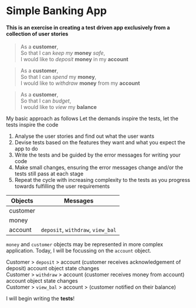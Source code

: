 # Simple Banking App
#### This is an exercise in creating a test driven app exclusively from a collection of user stories
> As a **customer**,  
> So that I can _keep my_ **money** _safe_,  
> I would like to _deposit_ **money** in my **account**
    
> As a **customer**,  
> So that I can _spend_ my **money**,  
> I would like to _withdraw_ **money** from my **account**  
  
> As a **customer**,  
> So that I can _budget_,  
> I would like to _view_ my **balance**  

My basic approach as follows
Let the demands inspire the tests, let the tests inspire the code
1. Analyse the user stories and find out what the user wants
2. Devise tests based on the features they want and what you expect the app to do
3. Write the tests and be guided by the error messages for writing your code
4. Make small changes, ensuring the error messages change and/or the tests still pass at each stage
5. Repeat the cycle with increasing complexity to the tests as you progress towards fulfilling the user requirements

|  Objects  |  Messages                        |
|-----------|----------------------------------|
|customer   |                                  |
|money      |                                  |
|account    | `deposit`, `withdraw`, `view_bal`|

`money` and `customer` objects may be represented in more complex application. Today, I will be focussing on the `account` object.

Customer > `deposit` > account (customer receives acknowledgement of deposit) account object state changes  
Customer > `withdraw` > account (customer receives money from account) account object state changes  
Customer > `view_bal` > account > (customer notified on their balance)  
  
I will begin writing the **tests**!